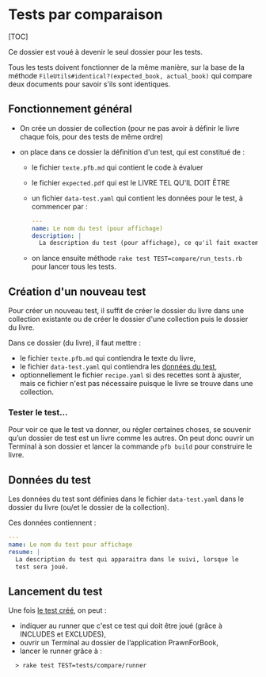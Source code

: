 # Tests par comparaison



[TOC]

Ce dossier est voué à devenir le seul dossier pour les tests.

Tous les tests doivent fonctionner de la même manière, sur la base de la méthode `FileUtils#identical?(expected_book, actual_book)` qui compare deux documents pour savoir s'ils sont identiques.

## Fonctionnement général

* On crée un dossier de collection (pour ne pas avoir à définir le livre chaque fois, pour des tests de même ordre)
* on place dans ce dossier la définition d'un test, qui est constitué de :
  - le fichier `texte.pfb.md` qui contient le code à évaluer
  - le fichier `expected.pdf` qui est le LIVRE TEL QU'IL DOIT ÊTRE
  - un fichier `data-test.yaml` qui contient les données pour le test, à commencer par :

    ~~~yaml
    ---
    name: Le nom du test (pour affichage)
    description: |
      La description du test (pour affichage), ce qu'il fait exactement
    ~~~

  * on lance ensuite méthode `rake test TEST=compare/run_tests.rb` pour lancer tous les tests.

<a name="creation-test"></a>

## Création d'un nouveau test

Pour créer un nouveau test, il suffit de créer le dossier du livre dans une collection existante ou de créer le dossier d'une collection puis le dossier du livre.

Dans ce dossier (du livre), il faut mettre :

* le fichier `texte.pfb.md` qui contiendra le texte du livre,
* le fichier `data-test.yaml` qui contiendra les [données du test](#data-test),
* optionnellement le fichier `recipe.yaml` si des recettes sont à ajuster, mais ce fichier n'est pas nécessaire puisque le livre se trouve dans une collection.

### Tester le test…

Pour voir ce que le test va donner, ou régler certaines choses, se souvenir qu’un dossier de test est un livre comme les autres. On peut donc ouvrir un Terminal à son dossier et lancer la commande `pfb build` pour construire le livre.



<a name="data-test"></a>

## Données du test

Les données du test sont définies dans le fichier `data-test.yaml` dans le dossier du livre (ou/et le dossier de la collection).

Ces données contiennent :

~~~yaml
---
name: Le nom du test pour affichage
resume: |
  La description du test qui apparaitra dans le suivi, lorsque le 
  test sera joué.
~~~

<a name="run-test"></a>

## Lancement du test

Une fois [le test créé](#creation-test), on peut :

* indiquer au runner que c'est ce test qui doit être joué (grâce à INCLUDES et EXCLUDES),
* ouvrir un Terminal au dossier de l’application PrawnForBook,
* lancer le runner grâce à : 

~~~
  > rake test TEST=tests/compare/runner
~~~
